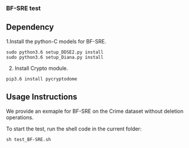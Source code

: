### BF-SRE test


## Dependency

1.Install the python-C models for BF-SRE.

```  
sudo python3.6 setup_DDSE2.py install
sudo python3.6 setup_Diana.py install
```

2. Install Crypto module.

```
pip3.6 install pycryptodome
```


## Usage Instructions


We provide an exmaple for BF-SRE on the Crime dataset without deletion operations.

To start the test, run the shell code in the current folder:

```sh test_BF-SRE.sh```
